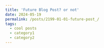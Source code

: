 ```yaml
---
title: 'Future Blog Post? or not'
date: 2024-05-19
permalink: /posts/2199-01-01-future-post_/
tags:
  - cool posts
  - category1
  - category2
---
```

